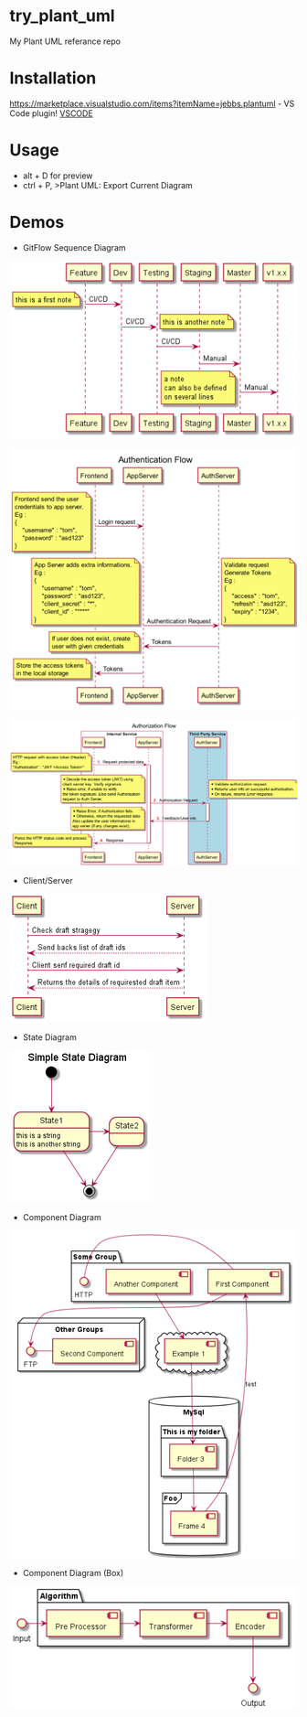 # try_plant_uml
 My Plant UML referance repo

# Installation

https://marketplace.visualstudio.com/items?itemName=jebbs.plantuml - VS Code plugin!
[VSCODE](https://marketplace.visualstudio.com/items?itemName=jebbs.plantuml)

# Usage

* alt + D for preview
* ctrl + P, >Plant UML: Export Current Diagram

# Demos

* GitFlow Sequence Diagram

![GitFlow Sequence Diagram](https://raw.githubusercontent.com/Tomvictor/try_plant_uml/d68438bdb94aaa2aec0fb1d8c75239e28439c894/out/src/sequence_diagram_git_flow/sequence_diagram_git_flow.png)




![Authentication Flow](https://raw.githubusercontent.com/Tomvictor/try_plant_uml/main/out/src/authentication/Authentication%20Flow.png)



![Authorization Flow](https://raw.githubusercontent.com/Tomvictor/try_plant_uml/main/out/src/authorization/Authorization%20Flow.png)



* Client/Server

![Client/Server](https://raw.githubusercontent.com/Tomvictor/try_plant_uml/main/out/src/draft_check_strategy/draft_check_strategy.png)


* State Diagram

![State Diagram](https://raw.githubusercontent.com/Tomvictor/try_plant_uml/main/out/src/state_simple/Simple%20State%20Diagram.png)


* Component Diagram

![Component Diagram](https://raw.githubusercontent.com/Tomvictor/try_plant_uml/main/out/src/component1/component1.png)


* Component Diagram (Box)

![Component Diagram](https://raw.githubusercontent.com/Tomvictor/try_plant_uml/main/out/src/box_component/box_component.png)